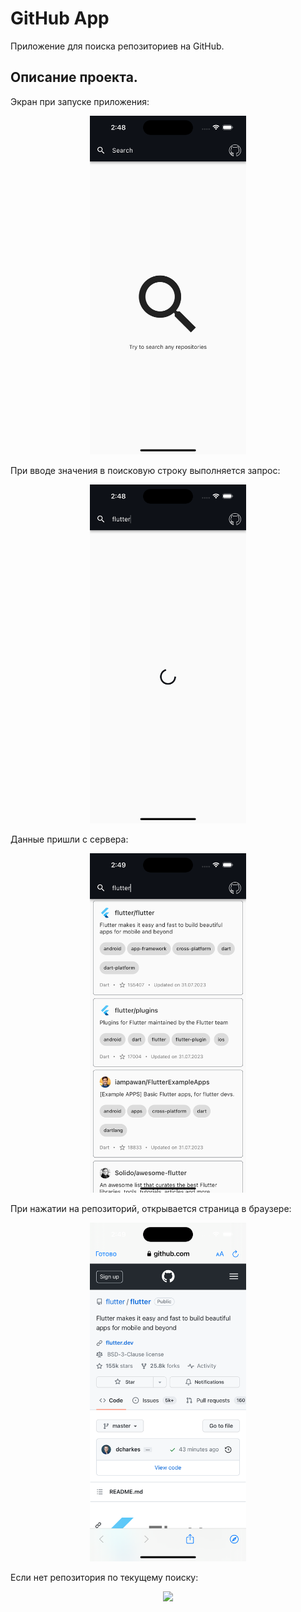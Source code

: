 # GitHub App

Приложение для поиска репозиториев на GitHub.

## Описание проекта.

 Экран при запуске приложения: 

 <p align="center"><img src="https://github.com/tanyachernysheva/github_app/blob/main/docs/assets/initial.png" width="250"></p>

 При вводе значения в поисковую строку выполняется запрос:

 <p align="center"><img src="https://github.com/tanyachernysheva/github_app/blob/main/docs/assets/loading.png" width="250"></p>

 Данные пришли с сервера: 

<p align="center"><img src="https://github.com/tanyachernysheva/github_app/blob/main/docs/assets/data.png" width="250"></p>

 При нажатии на репозиторий, открывается страница в браузере: 

 <p align="center"><img src="https://github.com/tanyachernysheva/github_app/blob/main/docs/assets/webpage.png" width="250"></p>

 Если нет репозитория по текущему поиску: 

 <p align="center"><img src="https://github.com/tanyachernysheva/github_app/blob/main/docs/assets/no_result.png" width="250"></p>

